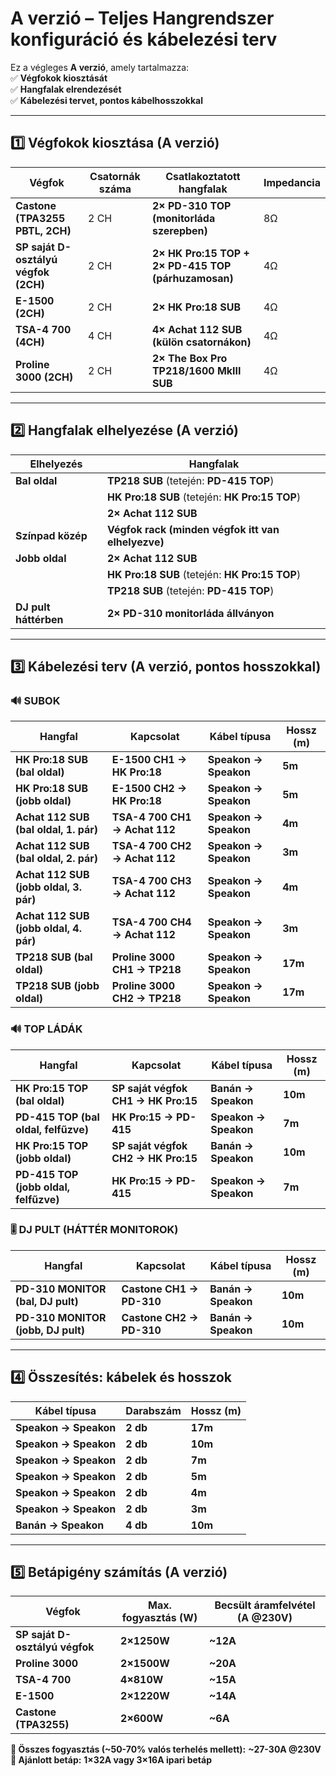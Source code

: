 # **A verzió – Teljes Hangrendszer konfiguráció és kábelezési terv**  

Ez a végleges **A verzió**, amely tartalmazza:  
✅ **Végfokok kiosztását**  
✅ **Hangfalak elrendezését**  
✅ **Kábelezési tervet, pontos kábelhosszokkal**  

---

## **1️⃣ Végfokok kiosztása (A verzió)**  
| **Végfok** | **Csatornák száma** | **Csatlakoztatott hangfalak** | **Impedancia** |  
|------------|----------------|---------------------------|-------------|  
| **Castone (TPA3255 PBTL, 2CH)** | 2 CH | **2× PD-310 TOP (monitorláda szerepben)** | 8Ω |  
| **SP saját D-osztályú végfok (2CH)** | 2 CH | **2× HK Pro:15 TOP + 2× PD-415 TOP (párhuzamosan)** | 4Ω |  
| **E-1500 (2CH)** | 2 CH | **2× HK Pro:18 SUB** | 4Ω |  
| **TSA-4 700 (4CH)** | 4 CH | **4× Achat 112 SUB (külön csatornákon)** | 4Ω |  
| **Proline 3000 (2CH)** | 2 CH | **2× The Box Pro TP218/1600 MkIII SUB** | 4Ω |  

---

## **2️⃣ Hangfalak elhelyezése (A verzió)**  
| **Elhelyezés** | **Hangfalak** |  
|--------------|-------------------------|  
| **Bal oldal** | **TP218 SUB** (tetején: **PD-415 TOP**) |  
|              | **HK Pro:18 SUB** (tetején: **HK Pro:15 TOP**) |  
|              | **2× Achat 112 SUB** |  
| **Színpad közép** | **Végfok rack (minden végfok itt van elhelyezve)** |  
| **Jobb oldal** | **2× Achat 112 SUB** |  
|              | **HK Pro:18 SUB** (tetején: **HK Pro:15 TOP**) |  
|              | **TP218 SUB** (tetején: **PD-415 TOP**) |  
| **DJ pult háttérben** | **2× PD-310 monitorláda állványon** |  

---

## **3️⃣ Kábelezési terv (A verzió, pontos hosszokkal)**  
### **🔊 SUBOK**  
| **Hangfal** | **Kapcsolat** | **Kábel típusa** | **Hossz (m)** |  
|------------|-------------|----------------|-------------|  
| **HK Pro:18 SUB (bal oldal)** | **E-1500 CH1 → HK Pro:18** | **Speakon → Speakon** | **5m** |  
| **HK Pro:18 SUB (jobb oldal)** | **E-1500 CH2 → HK Pro:18** | **Speakon → Speakon** | **5m** |  
| **Achat 112 SUB (bal oldal, 1. pár)** | **TSA-4 700 CH1 → Achat 112** | **Speakon → Speakon** | **4m** |  
| **Achat 112 SUB (bal oldal, 2. pár)** | **TSA-4 700 CH2 → Achat 112** | **Speakon → Speakon** | **3m** |  
| **Achat 112 SUB (jobb oldal, 3. pár)** | **TSA-4 700 CH3 → Achat 112** | **Speakon → Speakon** | **4m** |  
| **Achat 112 SUB (jobb oldal, 4. pár)** | **TSA-4 700 CH4 → Achat 112** | **Speakon → Speakon** | **3m** |  
| **TP218 SUB (bal oldal)** | **Proline 3000 CH1 → TP218** | **Speakon → Speakon** | **17m** |  
| **TP218 SUB (jobb oldal)** | **Proline 3000 CH2 → TP218** | **Speakon → Speakon** | **17m** |  

### **🔊 TOP LÁDÁK**  
| **Hangfal** | **Kapcsolat** | **Kábel típusa** | **Hossz (m)** |  
|------------|-------------|----------------|-------------|  
| **HK Pro:15 TOP (bal oldal)** | **SP saját végfok CH1 → HK Pro:15** | **Banán → Speakon** | **10m** |  
| **PD-415 TOP (bal oldal, felfűzve)** | **HK Pro:15 → PD-415** | **Speakon → Speakon** | **7m** |  
| **HK Pro:15 TOP (jobb oldal)** | **SP saját végfok CH2 → HK Pro:15** | **Banán → Speakon** | **10m** |  
| **PD-415 TOP (jobb oldal, felfűzve)** | **HK Pro:15 → PD-415** | **Speakon → Speakon** | **7m** |  

### **🎚️ DJ PULT (HÁTTÉR MONITOROK)**  
| **Hangfal** | **Kapcsolat** | **Kábel típusa** | **Hossz (m)** |  
|------------|-------------|----------------|-------------|  
| **PD-310 MONITOR (bal, DJ pult)** | **Castone CH1 → PD-310** | **Banán → Speakon** | **10m** |  
| **PD-310 MONITOR (jobb, DJ pult)** | **Castone CH2 → PD-310** | **Banán → Speakon** | **10m** |  

---

## **4️⃣ Összesítés: kábelek és hosszok**  
| **Kábel típusa** | **Darabszám** | **Hossz (m)** |  
|----------------|----------|-----------|  
| **Speakon → Speakon** | **2 db** | **17m** |  
| **Speakon → Speakon** | **2 db** | **10m** |  
| **Speakon → Speakon** | **2 db** | **7m** |  
| **Speakon → Speakon** | **2 db** | **5m** |  
| **Speakon → Speakon** | **2 db** | **4m** |  
| **Speakon → Speakon** | **2 db** | **3m** |  
| **Banán → Speakon** | **4 db** | **10m** |  

---

## **5️⃣ Betápigény számítás (A verzió)**  
| **Végfok** | **Max. fogyasztás (W)** | **Becsült áramfelvétel (A @230V)** |   
|------------|----------------|---------------------------|  
| **SP saját D-osztályú végfok** | **2×1250W** | **~12A** |  
| **Proline 3000** | **2×1500W** | **~20A** |  
| **TSA-4 700** | **4×810W** | **~15A** |  
| **E-1500** | **2×1220W** | **~14A** |  
| **Castone (TPA3255)** | **2×600W** | **~6A** |  
  
**🔹 Összes fogyasztás (~50-70% valós terhelés mellett):** **~27-30A @230V**    
**🔹 Ajánlott betáp:** **1×32A vagy 3×16A ipari betáp**    
